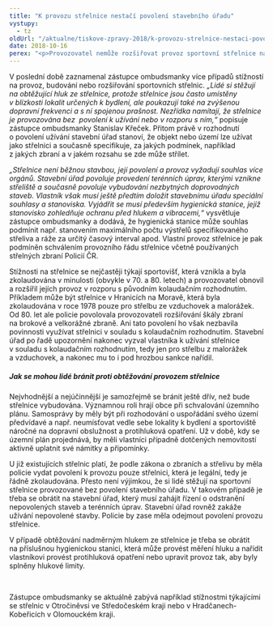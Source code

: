 ```yaml
---
title: "K provozu střelnice nestačí povolení stavebního úřadu"
vystupy:
  - tz
oldUrl: "/aktualne/tiskove-zpravy-2018/k-provozu-strelnice-nestaci-povoleni-stavebniho-uradu"
date: 2018-10-16
perex: "<p>Provozovatel nemůže rozšiřovat provoz sportovní střelnice např. o střelbu z jiných typů zbraní, i kdyby k tomu měl souhlas Policie ČR. Střelnici je možné užívat jen tak, jak je uvedeno např. v kolaudačním rozhodnutí nebo kolaudačním souhlasu vydaném stavebním úřadem. Přesto přibývá stížností lidí na nelegální provoz střelnic.</p>"
---
```


<!-- imported from the old website -->

<p>V poslední době zaznamenal zástupce ombudsmanky více případů stížností na provoz, budování nebo rozšiřování sportovních střelnic. <i>„Lidé si stěžují na obtěžující hluk ze střelnice, protože střelnice jsou často umístěny v blízkosti lokalit určených k bydlení, ale poukazují také na zvýšenou dopravní frekvenci a s ní spojenou prašnost. Nezřídka namítají, že střelnice je provozována bez  povolení k užívání nebo v rozporu s ním,“</i> popisuje zástupce ombudsmanky Stanislav Křeček. Přitom právě v rozhodnutí o povolení užívání stavební úřad stanoví, že objekt nebo území lze užívat jako střelnici a současně specifikuje, za jakých podmínek, například z jakých zbraní a v jakém rozsahu se zde může střílet.</p> <p><i>„Střelnice není běžnou stavbou, její povolení a provoz vyžadují souhlas více orgánů. Stavební úřad povoluje provedení terénních úprav, kterými vznikne střeliště a současně povoluje vybudování nezbytných doprovodných staveb. Vlastník však musí ještě předtím doložit stavebnímu úřadu speciální souhlasy a stanoviska. Vyjádřit se musí především hygienická stanice, jejíž stanovisko zohledňuje ochranu před hlukem a vibracemi,“</i> vysvětluje zástupce ombudsmanky a dodává, že hygienická stanice může souhlas podmínit např. stanovením maximálního počtu výstřelů specifikovaného střeliva a ráže za určitý časový interval apod. Vlastní provoz střelnice je pak podmíněn schválením provozního řádu střelnice včetně používaných střelných zbraní Policií ČR. </p> <p>Stížnosti na střelnice se nejčastěji týkají sportovišť, která vznikla a byla zkolaudována v minulosti (obvykle v 70. a 80. letech) a provozovatel obnovil a rozšířil jejích provoz v rozporu s původním kolaudačním rozhodnutím. Příkladem může být střelnice v Hranicích na Moravě, která byla zkolaudována v roce 1978 pouze pro střelbu ze vzduchovek a malorážek. Od 80. let ale policie povolovala provozovateli rozšiřování škály zbraní na brokové a velkorážné zbraně. Ani tato povolení ho však nezbavila povinnosti využívat střelnici v souladu s kolaudačním rozhodnutím. Stavební úřad po řadě upozornění nakonec vyzval vlastníka k užívání střelnice v souladu s kolaudačním rozhodnutím, tedy jen pro střelbu z malorážek a vzduchovek, a nakonec mu to i pod hrozbou sankce nařídil. </p> <h5>Jak se mohou lidé bránit proti obtěžování provozem střelnice</h5> <p>Nejvhodnější a nejúčinnější je samozřejmě se bránit ještě dřív, než bude střelnice vybudována. Významnou roli hrají obce při schvalování územního plánu. Samosprávy by měly být při rozhodování o uspořádání svého území předvídavé a např. neumísťovat vedle sebe lokality k bydlení a sportoviště náročné na dopravní obslužnost a protihluková opatření. Už v době, kdy se územní plán projednává, by měli vlastníci případně dotčených nemovitostí aktivně uplatnit své námitky a připomínky.</p> <p>U již existujících střelnic platí, že podle zákona o zbraních a střelivu by měla policie vydat povolení k provozu pouze střelnici, která je legální, tedy je řádně zkolaudována. Přesto není výjimkou, že si lidé stěžují na sportovní střelnice provozované bez povolení stavebního úřadu. V takovém případě je třeba se obrátit na stavební úřad, který musí zahájit řízení o odstranění nepovolených staveb a terénních úprav. Stavební úřad rovněž zakáže užívání nepovolené stavby. Policie by zase měla odejmout povolení provozu střelnice.</p> <p>V případě obtěžování nadměrným hlukem ze střelnice je třeba se obrátit na příslušnou hygienickou stanici, která může provést měření hluku a nařídit vlastníkovi provést protihluková opatření nebo upravit provoz tak, aby byly splněny hlukové limity.</p> <p> </p> <p>Zástupce ombudsmanky se aktuálně zabývá například stížnostmi týkajícími se střelnic v Otročiněvsi ve Středočeském kraji nebo v Hradčanech-Kobeřicích v Olomouckém kraji.</p>
